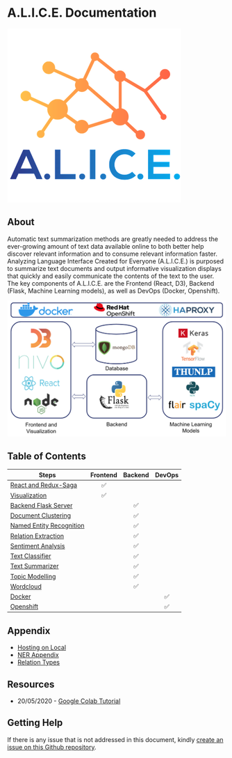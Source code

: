 # A.L.I.C.E. Documentation

![ALICE Logo](./img/favicon.ico)

## About

Automatic text summarization methods are greatly needed to address the ever-growing amount of text data available online to both better help discover relevant information and to consume relevant information faster.
Analyzing Language Interface Created for Everyone (A.L.I.C.E.) is purposed to summarize text documents and output informative visualization displays that quickly and easily communicate the contents of the text to the user.
The key components of A.L.I.C.E. are the Frontend (React, D3), Backend (Flask, Machine Learning models), as well as DevOps (Docker, Openshift).

![architecture](./img/architecture.png)

## Table of Contents

| Steps                                  | Frontend | Backend | DevOps |
| -------------------------------------- | :------: | :-----: | :----: |
| [React and Redux-Saga](./react.md)     |    ✅    |         |        |
| [Visualization](./visualization.md)    |    ✅    |         |        |
| [Backend Flask Server](./backend.md)   |          |   ✅    |        |
| [Document Clustering](./clustering.md) |          |   ✅    |        |
| [Named Entity Recognition](./ner.md)   |          |   ✅    |        |
| [Relation Extraction](./relation.md)   |          |   ✅    |        |
| [Sentiment Analysis](./sentiment.md)   |          |   ✅    |        |
| [Text Classifier](./classifier.md)     |          |   ✅    |        |
| [Text Summarizer](./summary.md)        |          |   ✅    |        |
| [Topic Modelling](./topics.md)         |          |   ✅    |        |
| [Wordcloud](./wordcloud.md)            |          |   ✅    |        |
| [Docker](./docker.md)                  |          |         |   ✅   |
| [Openshift](./openshift.md)            |          |         |   ✅   |

## Appendix

- [Hosting on Local](./hosting-local.md)
- [NER Appendix](./ner-appendix.md)
- [Relation Types](./relation-types.md)

## Resources

- 20/05/2020 - [Google Colab Tutorial](files/Google_Colab_Tutorial.pdf)

## Getting Help

If there is any issue that is not addressed in this document, kindly [create an issue on this Github repository](https://github.com/luketankw/ALICE/issues).
